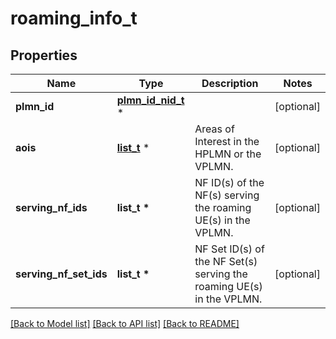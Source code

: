 # roaming_info_t

## Properties
Name | Type | Description | Notes
------------ | ------------- | ------------- | -------------
**plmn_id** | [**plmn_id_nid_t**](plmn_id_nid.md) \* |  | [optional] 
**aois** | [**list_t**](geographical_area.md) \* | Areas of Interest in the HPLMN or the VPLMN. | [optional] 
**serving_nf_ids** | **list_t \*** | NF ID(s) of the NF(s) serving the roaming UE(s) in the VPLMN. | [optional] 
**serving_nf_set_ids** | **list_t \*** | NF Set ID(s) of the NF Set(s) serving the roaming UE(s) in the VPLMN. | [optional] 

[[Back to Model list]](../README.md#documentation-for-models) [[Back to API list]](../README.md#documentation-for-api-endpoints) [[Back to README]](../README.md)


